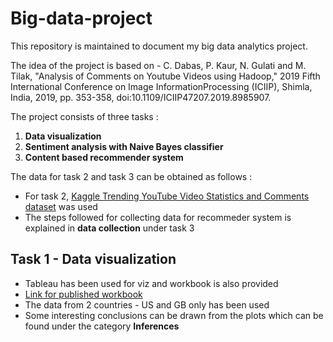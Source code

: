# Big-data-project
This repository is maintained to document my big data analytics project.


The idea of the project is based on - C. Dabas, P. Kaur, N. Gulati and M. Tilak, "Analysis of Comments on Youtube Videos using Hadoop," 2019 Fifth International Conference on Image InformationProcessing (ICIIP), Shimla, India, 2019, pp. 353-358, doi:10.1109/ICIIP47207.2019.8985907.


The project consists of three tasks :
1. **Data visualization**
2. **Sentiment analysis with Naive Bayes classifier**
3. **Content based recommender system**

The data for task 2 and task 3 can be obtained as follows :
- For task 2, [Kaggle Trending YouTube Video Statistics and Comments dataset](https://www.kaggle.com/datasnaek/youtube) was used
- The steps followed for collecting data for recommeder system is explained in **data collection** under task 3

## Task 1 - Data visualization 
- Tableau has been used for viz and workbook is also provided
- [Link for published workbook](https://public.tableau.com/views/BDA_step1_step3_final/Sheet1?:language=en-GB&:display_count=y&:origin=viz_share_link)
- The data from 2 countries - US and GB only has been used
- Some interesting conclusions can be drawn from the plots which can be found under the category **Inferences**
